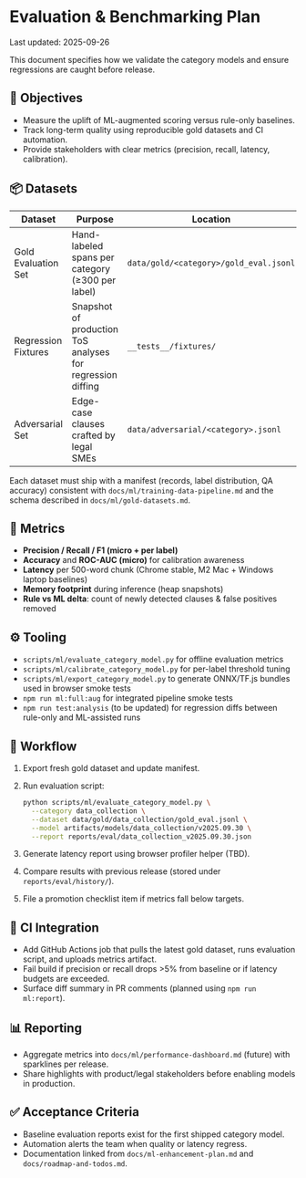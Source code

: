 # Evaluation & Benchmarking Plan

Last updated: 2025-09-26

This document specifies how we validate the category models and ensure regressions are caught before release.

## 🎯 Objectives

- Measure the uplift of ML-augmented scoring versus rule-only baselines.
- Track long-term quality using reproducible gold datasets and CI automation.
- Provide stakeholders with clear metrics (precision, recall, latency, calibration).

## 📦 Datasets

| Dataset             | Purpose                                                    | Location                               |
| ------------------- | ---------------------------------------------------------- | -------------------------------------- |
| Gold Evaluation Set | Hand-labeled spans per category (≥300 per label)           | `data/gold/<category>/gold_eval.jsonl` |
| Regression Fixtures | Snapshot of production ToS analyses for regression diffing | `__tests__/fixtures/`                  |
| Adversarial Set     | Edge-case clauses crafted by legal SMEs                    | `data/adversarial/<category>.jsonl`    |

Each dataset must ship with a manifest (records, label distribution, QA accuracy) consistent with `docs/ml/training-data-pipeline.md` and the schema described in `docs/ml/gold-datasets.md`.

## 🧪 Metrics

- **Precision / Recall / F1 (micro + per label)**
- **Accuracy** and **ROC-AUC (micro)** for calibration awareness
- **Latency** per 500-word chunk (Chrome stable, M2 Mac + Windows laptop baselines)
- **Memory footprint** during inference (heap snapshots)
- **Rule vs ML delta**: count of newly detected clauses & false positives removed

## ⚙️ Tooling

- `scripts/ml/evaluate_category_model.py` for offline evaluation metrics
- `scripts/ml/calibrate_category_model.py` for per-label threshold tuning
- `scripts/ml/export_category_model.py` to generate ONNX/TF.js bundles used in browser smoke tests
- `npm run ml:full:aug` for integrated pipeline smoke tests
- `npm run test:analysis` (to be updated) for regression diffs between rule-only and ML-assisted runs

## 🔁 Workflow

1. Export fresh gold dataset and update manifest.
2. Run evaluation script:

   ```bash
   python scripts/ml/evaluate_category_model.py \
     --category data_collection \
     --dataset data/gold/data_collection/gold_eval.jsonl \
     --model artifacts/models/data_collection/v2025.09.30 \
     --report reports/eval/data_collection_v2025.09.30.json
   ```

3. Generate latency report using browser profiler helper (TBD).
4. Compare results with previous release (stored under `reports/eval/history/`).
5. File a promotion checklist item if metrics fall below targets.

## 🚦 CI Integration

- Add GitHub Actions job that pulls the latest gold dataset, runs evaluation script, and uploads metrics artifact.
- Fail build if precision or recall drops >5% from baseline or if latency budgets are exceeded.
- Surface diff summary in PR comments (planned using `npm run ml:report`).

## 📊 Reporting

- Aggregate metrics into `docs/ml/performance-dashboard.md` (future) with sparklines per release.
- Share highlights with product/legal stakeholders before enabling models in production.

## ✅ Acceptance Criteria

- Baseline evaluation reports exist for the first shipped category model.
- Automation alerts the team when quality or latency regress.
- Documentation linked from `docs/ml-enhancement-plan.md` and `docs/roadmap-and-todos.md`.
